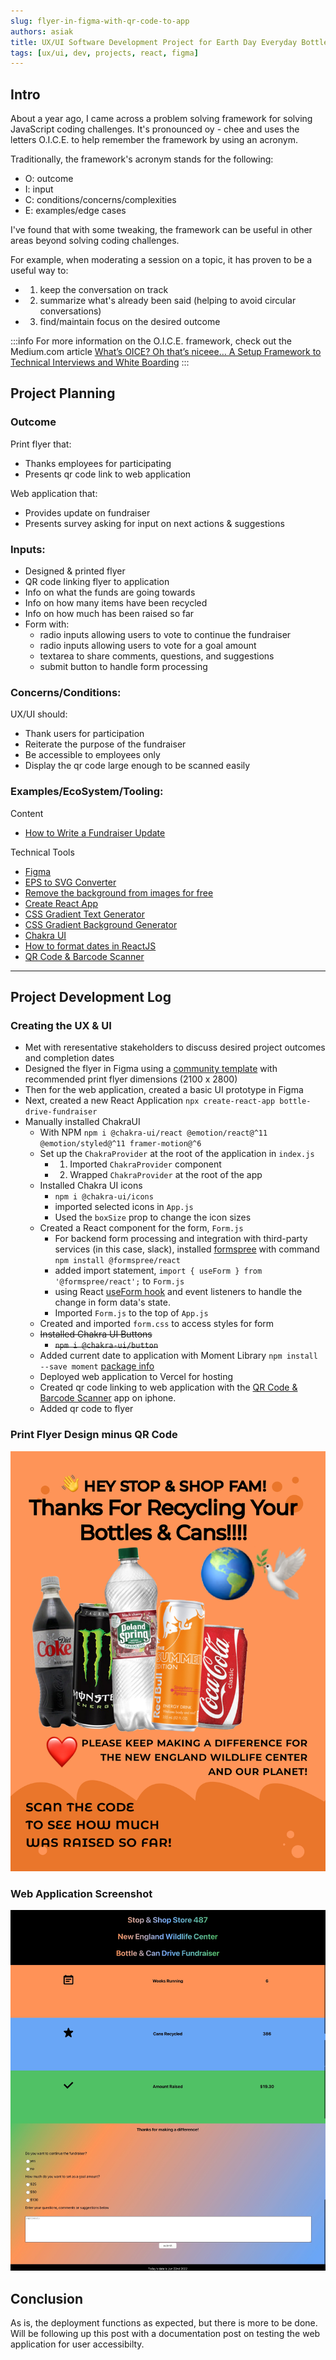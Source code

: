 ```yaml
---
slug: flyer-in-figma-with-qr-code-to-app
authors: asiak
title: UX/UI Software Development Project for Earth Day Everyday Bottle Drive Fundraiser
tags: [ux/ui, dev, projects, react, figma]
---
```

## Intro ##

About a year ago, I came across a problem solving framework for solving JavaScript coding challenges. It's pronounced oy - chee and uses the letters O.I.C.E. to help remember the framework by using an acronym.  

Traditionally, the framework's acronym stands for the following:

- O: outcome 
- I: input
- C: conditions/concerns/complexities 
- E: examples/edge cases 

I've found that with some tweaking, the framework can be useful in other areas beyond solving coding challenges. 

For example, when moderating a session on a topic, it has proven to be a useful way to: 
- 1) keep the conversation on track 
- 2) summarize what's already been said (helping to avoid circular conversations) 
- 3) find/maintain focus on the desired outcome  

:::info
For more information on the O.I.C.E. framework, check out the Medium.com article 
[What’s OICE? Oh that’s niceee…
A Setup Framework to Technical Interviews and White Boarding](https://medium.com/@gsuppy/whats-oice-oh-that-s-niceee-1f4e5c9081ff) 
:::

## Project Planning ##

### Outcome ### 
Print flyer that: 
- Thanks employees for participating
- Presents qr code link to web application

Web application that: 
- Provides update on fundraiser
- Presents survey asking for input on next actions & suggestions
  
### Inputs: ### 
- Designed & printed flyer 
- QR code linking flyer to application 
- Info on what the funds are going towards 
- Info on how many items have been recycled
- Info on how much has been raised so far
- Form with: 
    - radio inputs allowing users to vote to continue the fundraiser
    - radio inputs allowing users to vote for a goal amount 
    - textarea to share comments, questions, and suggestions
    - submit button to handle form processing


### Concerns/Conditions: ### 
UX/UI should:
- Thank users for participation
- Reiterate the purpose of the fundraiser
- Be accessible to employees only
- Display the qr code large enough to be scanned easily


### Examples/EcoSystem/Tooling: ### 
Content
- [How to Write a Fundraiser Update](https://www.gofundme.com/c/fundraising-tips/update)


Technical Tools
- [Figma](https://www.figma.com/)
- [EPS to SVG Converter](https://cloudconvert.com/eps-to-svg)
- [Remove the background from images for free](https://www.adobe.com/express/feature/image/remove-background)
- [Create React App](https://create-react-app.dev/)
- [CSS Gradient Text Generator](https://www.cssportal.com/css-text-gradient-generator/)
- [CSS Gradient Background Generator](https://cssgradient.io/)
- [Chakra UI](https://chakra-ui.com/)
- [How to format dates in ReactJS](https://codesource.io/how-to-format-dates-in-reactjs/)
- [QR Code & Barcode Scanner](https://apps.apple.com/us/app/qr-code-barcode-scanner/id1048473097)

---
## Project Development Log ## 

### Creating the UX & UI ###
- Met with reresentative stakeholders to discuss desired project outcomes and completion dates
- Designed the flyer in Figma using a [community template](https://www.figma.com/community/file/986663869082824557) with recommended print flyer dimensions (2100 x 2800)  
- Then for the web application, created a basic UI prototype in Figma 
- Next, created a new React Application 
`npx create-react-app bottle-drive-fundraiser`
- Manually installed ChakraUI 
    - With NPM `npm i @chakra-ui/react @emotion/react@^11 @emotion/styled@^11 framer-motion@^6`
    - Set up the `ChakraProvider` at the root of the application in `index.js`
        - 1. Imported `ChakraProvider` component
        - 2. Wrapped `ChakraProvider` at the root of the app
    - Installed Chakra UI icons 
        - `npm i @chakra-ui/icons`
        - imported selected icons in `App.js`
        - Used the `boxSize` prop to change the icon sizes
    - Created a React component for the form, `Form.js`  
        - For backend form processing and integration with third-party services (in this case, slack), installed [formspree](https://formspree.io/) with command `npm install @formspree/react`
        - added import statement, `import { useForm } from '@formspree/react';` to `Form.js` 
        - using React [useForm hook](https://react-hook-form.com/api/useform/) and event listeners to handle the change in form data's state.
        - Imported `Form.js` to the top of `App.js`
    - Created and imported `form.css` to access styles for form
    - ~~Installed Chakra UI Buttons~~
        - ~~`npm i @chakra-ui/button`~~
    - Added current date to application with Moment Library
    `npm install --save moment` [package info](https://www.npmjs.com/package/moment)
    - Deployed web application to Vercel for hosting
    - Created qr code linking to web application with the [QR Code & Barcode Scanner](https://apps.apple.com/us/app/qr-code-barcode-scanner/id1048473097) app on iphone.
    - Added qr code to flyer  


### Print Flyer Design minus QR Code ### 
![Thank You For Recycling](./Thanks%20for%20Recycling%20-%20Draft.jpg)

### Web Application Screenshot ###
![Web Application Screenshot](./bottle-drive-update%402x.jpg)

## Conclusion
As is, the deployment functions as expected, but there is more to be done. Will be following up this post with a documentation post on testing the web application for user accessibilty.  




<!-- 

NEXT STEPS: 
Test Accessibility

create UX Case Study
https://uxplanet.org/ux-portfolio-case-study-template-plus-examples-from-successful-hires-86d5b0faa2d6 -->
